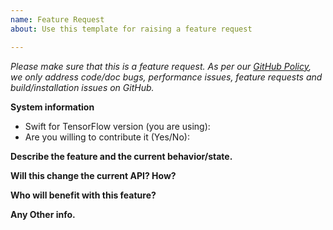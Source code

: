 ```yaml
---
name: Feature Request
about: Use this template for raising a feature request

---
```


<em>Please make sure that this is a feature request. As per our [GitHub Policy](https://github.com/tensorflow/swift/blob/master/KNOWN_ISSUES.md), we only address code/doc bugs, performance issues, feature requests and build/installation issues on GitHub.</em>


**System information**
- Swift for TensorFlow version (you are using):
- Are you willing to contribute it (Yes/No):



**Describe the feature and the current behavior/state.**

**Will this change the current API? How?**

**Who will benefit with this feature?**

**Any Other info.**
